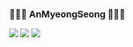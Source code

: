 ### 👋👋👋 AnMyeongSeong 👋👋👋

<img src="https://img.shields.io/badge/Kotlin-000000?style=flat-square&logo=Kotlin&logoColor=white"/>&nbsp;<img src="https://img.shields.io/badge/Java-3766AB?style=flat-square&logo=Java&logoColor=white"/>&nbsp;<img src="https://img.shields.io/badge/Jira-#0052CC?style=flat-square&logo=Kotlin&logoColor=white"/>
